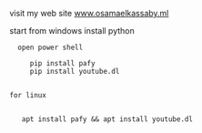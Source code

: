 visit my web site www.osamaelkassaby.ml

start from windows install python 
   
      open power shell 
      
         pip install pafy 
         pip install youtube.dl
         
 
    for linux 
               
               
       apt install pafy && apt install youtube.dl        

